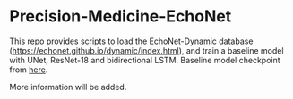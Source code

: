 # Precision-Medicine-EchoNet


This repo provides scripts to load the EchoNet-Dynamic database (https://echonet.github.io/dynamic/index.html), and train a baseline model with UNet, ResNet-18 and bidirectional LSTM. Baseline model checkpoint from [here](https://drive.google.com/file/d/1wvTwb3RYrIqviocweQOxsRQN5bgsIiN2/view?usp=sharing).

More information will be added.
